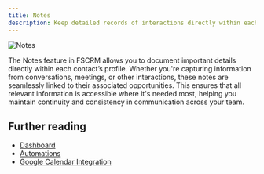 ```yaml
---
title: Notes
description: Keep detailed records of interactions directly within each contact profile using FSCRM’s Notes feature.
---
```


![Notes](/features/fscrm-notes-feature.webp)

The Notes feature in FSCRM allows you to document important details directly within each contact’s profile. Whether you're capturing information from conversations, meetings, or other interactions, these notes are seamlessly linked to their associated opportunities. This ensures that all relevant information is accessible where it's needed most, helping you maintain continuity and consistency in communication across your team.

## Further reading

- [Dashboard](/features/dashboard)
- [Automations](/features/automations)
- [Google Calendar Integration](/integrations/google-calendar)
